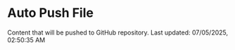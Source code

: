 # Auto Push File

Content that will be pushed to GitHub repository.
Last updated: 07/05/2025, 02:50:35 AM